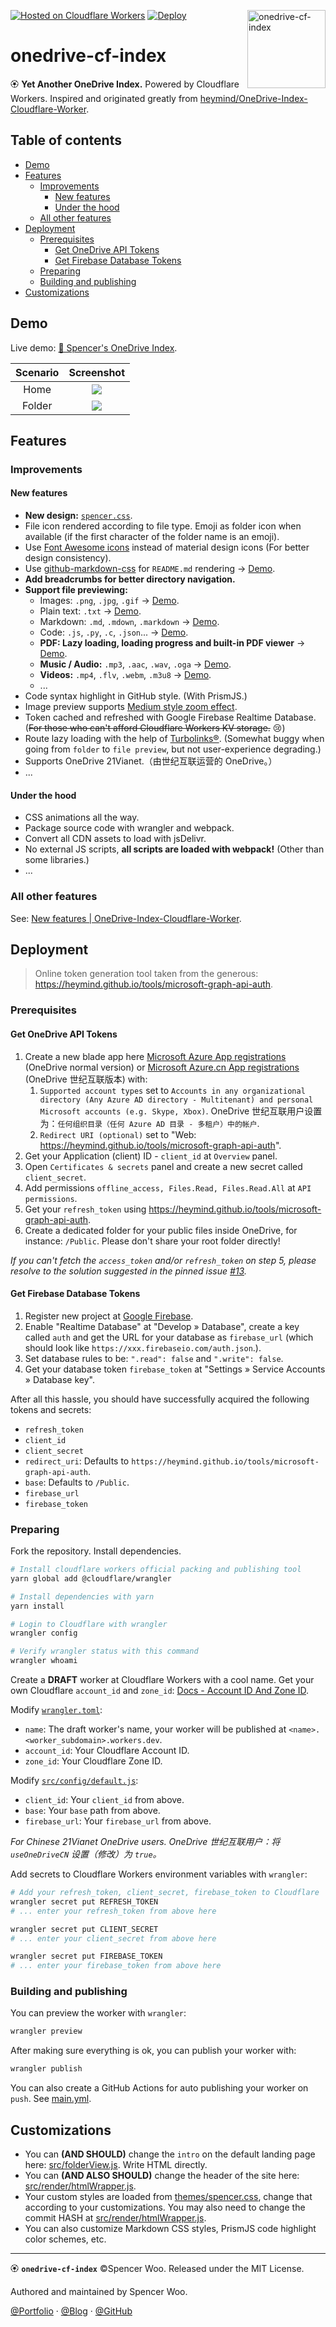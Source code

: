 [![Hosted on Cloudflare Workers](https://img.shields.io/badge/Hosted%20on-CF%20Workers-f38020?logo=cloudflare&logoColor=f38020&labelColor=282d33)](https://storage.spencerwoo.com/)
[![Deploy](https://github.com/spencerwooo/onedrive-cf-index/workflows/Deploy/badge.svg)](https://github.com/spencerwooo/onedrive-cf-index/actions?query=workflow%3ADeploy)
<image align="right" src="assets/onedrive-cf-index.png" alt="onedrive-cf-index" width="125px" />

<h1>onedrive-cf-index</h1>

🏵 **Yet Another OneDrive Index.** Powered by Cloudflare Workers. Inspired and originated greatly from [heymind/OneDrive-Index-Cloudflare-Worker](https://github.com/heymind/OneDrive-Index-Cloudflare-Worker).

<h2>Table of contents</h2>

- [Demo](#demo)
- [Features](#features)
  - [Improvements](#improvements)
    - [New features](#new-features)
    - [Under the hood](#under-the-hood)
  - [All other features](#all-other-features)
- [Deployment](#deployment)
  - [Prerequisites](#prerequisites)
    - [Get OneDrive API Tokens](#get-onedrive-api-tokens)
    - [Get Firebase Database Tokens](#get-firebase-database-tokens)
  - [Preparing](#preparing)
  - [Building and publishing](#building-and-publishing)
- [Customizations](#customizations)

## Demo

Live demo: [📁 Spencer's OneDrive Index](https://storage.spencerwoo.com/).

| Scenario |                              Screenshot                              |
| :------: | :------------------------------------------------------------------: |
|   Home   | ![](https://cdn.spencer.felinae98.cn/blog/2020/08/200806_153117.png) |
|  Folder  | ![](https://cdn.spencer.felinae98.cn/blog/2020/08/200806_153124.png) |

## Features

### Improvements

#### New features

- **New design:** [`spencer.css`](themes/spencer.css).
- File icon rendered according to file type. Emoji as folder icon when available (if the first character of the folder name is an emoji).
- Use [Font Awesome icons](https://fontawesome.com/) instead of material design icons (For better design consistency).
- Use [github-markdown-css](https://github.com/sindresorhus/github-markdown-css) for `README.md` rendering → [Demo](https://storage.spencerwoo.com/%F0%9F%A5%9F%20Some%20test%20files/README/).
- **Add breadcrumbs for better directory navigation.**
- **Support file previewing:**
  - Images: `.png`, `.jpg`, `.gif` → [Demo](https://storage.spencerwoo.com/%F0%9F%A5%9F%20Some%20test%20files/Previews/).
  - Plain text: `.txt` → [Demo](https://storage.spencerwoo.com/%F0%9F%A5%9F%20Some%20test%20files/Previews/iso_8859-1.txt).
  - Markdown: `.md`, `.mdown`, `.markdown` → [Demo](https://storage.spencerwoo.com/%F0%9F%A5%9F%20Some%20test%20files/Previews/i_m_a_md.md).
  - Code: `.js`, `.py`, `.c`, `.json`... → [Demo](https://storage.spencerwoo.com/%F0%9F%A5%9F%20Some%20test%20files/Code/pathUtil.js).
  - **PDF: Lazy loading, loading progress and built-in PDF viewer** → [Demo](<https://storage.spencerwoo.com/%F0%9F%A5%91%20Course%20PPT%20for%20CS%20(BIT)/2018%20-%20%E5%A4%A7%E4%BA%8C%E4%B8%8B%20-%20%E8%AE%A1%E7%AE%97%E6%9C%BA%E5%9B%BE%E5%BD%A2%E5%AD%A6/1%20FoundationofCG-Anonymous.pdf>).
  - **Music / Audio:** `.mp3`, `.aac`, `.wav`, `.oga` → [Demo](https://storage.spencerwoo.com/%F0%9F%A5%9F%20Some%20test%20files/Multimedia/Elysian%20Fields%20-%20Climbing%20My%20Dark%20Hair.mp3).
  - **Videos:** `.mp4`, `.flv`, `.webm`, `.m3u8` → [Demo](https://storage.spencerwoo.com/%F0%9F%A5%9F%20Some%20test%20files/Multimedia/%E8%BD%A6%E5%BA%93%E5%A5%B3%E7%8E%8B%20%E9%AB%98%E8%B7%9F%E8%B9%A6%E8%BF%AA%20%E4%B9%98%E9%A3%8E%E7%A0%B4%E6%B5%AA%E7%9A%84%E5%A7%90%E5%A7%90%E4%B8%BB%E9%A2%98%E6%9B%B2%E3%80%90%E9%86%8B%E9%86%8B%E3%80%91.mp4).
  - ...
- Code syntax highlight in GitHub style. (With PrismJS.)
- Image preview supports [Medium style zoom effect](https://github.com/francoischalifour/medium-zoom).
- Token cached and refreshed with Google Firebase Realtime Database. (~~For those who can't afford Cloudflare Workers KV storage.~~ 😢)
- Route lazy loading with the help of [Turbolinks®](https://github.com/turbolinks/turbolinks). (Somewhat buggy when going from `folder` to `file preview`, but not user-experience degrading.)
- Supports OneDrive 21Vianet.（由世纪互联运营的 OneDrive。）
- ...

#### Under the hood

- CSS animations all the way.
- Package source code with wrangler and webpack.
- Convert all CDN assets to load with jsDelivr.
- No external JS scripts, **all scripts are loaded with webpack!** (Other than some libraries.)
- ...

### All other features

See: [New features | OneDrive-Index-Cloudflare-Worker](https://github.com/heymind/OneDrive-Index-Cloudflare-Worker#-%E6%96%B0%E7%89%B9%E6%80%A7-v11).

## Deployment

> Online token generation tool taken from the generous: <https://heymind.github.io/tools/microsoft-graph-api-auth>.

### Prerequisites

#### Get OneDrive API Tokens

1. Create a new blade app here [Microsoft Azure App registrations](https://portal.azure.com/#blade/Microsoft_AAD_RegisteredApps/ApplicationsListBlade) (OneDrive normal version) or [Microsoft Azure.cn App registrations](https://portal.azure.cn/#blade/Microsoft_AAD_RegisteredApps/ApplicationsListBlade) (OneDrive 世纪互联版本) with:
   1. `Supported account types` set to `Accounts in any organizational directory (Any Azure AD directory - Multitenant) and personal Microsoft accounts (e.g. Skype, Xbox)`. OneDrive 世纪互联用户设置为：`任何组织目录（任何 Azure AD 目录 - 多租户）中的帐户`.
   2. `Redirect URI (optional)` set to "Web: https://heymind.github.io/tools/microsoft-graph-api-auth".
2. Get your Application (client) ID - `client_id` at `Overview` panel.
3. Open `Certificates & secrets` panel and create a new secret called `client_secret`.
4. Add permissions `offline_access, Files.Read, Files.Read.All` at `API permissions`.
5. Get your `refresh_token` using <https://heymind.github.io/tools/microsoft-graph-api-auth>.
6. Create a dedicated folder for your public files inside OneDrive, for instance: `/Public`. Please don't share your root folder directly!

_If you can't fetch the `access_token` and/or `refresh_token` on step 5, please resolve to the solution suggested in the pinned issue [#13](https://github.com/spencerwooo/onedrive-cf-index/issues/13#issuecomment-671027672)._

#### Get Firebase Database Tokens

1. Register new project at [Google Firebase](https://firebase.google.com/).
2. Enable "Realtime Database" at "Develop » Database", create a key called `auth` and get the URL for your database as `firebase_url` (which should look like `https://xxx.firebaseio.com/auth.json`.).
3. Set database rules to be: `".read": false` and `".write": false`.
4. Get your database token `firebase_token` at "Settings » Service Accounts » Database key".

After all this hassle, you should have successfully acquired the following tokens and secrets:

- `refresh_token`
- `client_id`
- `client_secret`
- `redirect_uri`: Defaults to `https://heymind.github.io/tools/microsoft-graph-api-auth`.
- `base`: Defaults to `/Public`.
- `firebase_url`
- `firebase_token`

### Preparing

Fork the repository. Install dependencies.

```sh
# Install cloudflare workers official packing and publishing tool
yarn global add @cloudflare/wrangler

# Install dependencies with yarn
yarn install

# Login to Cloudflare with wrangler
wrangler config

# Verify wrangler status with this command
wrangler whoami
```

Create a **DRAFT** worker at Cloudflare Workers with a cool name. Get your own Cloudflare `account_id` and `zone_id`: [Docs - Account ID And Zone ID](https://developers.cloudflare.com/workers/quickstart#account-id-and-zone-id).

Modify [`wrangler.toml`](wrangler.toml):

- `name`: The draft worker's name, your worker will be published at `<name>.<worker_subdomain>.workers.dev`.
- `account_id`: Your Cloudflare Account ID.
- `zone_id`: Your Cloudflare Zone ID.

Modify [`src/config/default.js`](src/config/default.js):

- `client_id`: Your `client_id` from above.
- `base`: Your `base` path from above.
- `firebase_url`: Your `firebase_url` from above.

_For Chinese 21Vianet OneDrive users. OneDrive 世纪互联用户：将 `useOneDriveCN` 设置（修改）为 `true`。_

Add secrets to Cloudflare Workers environment variables with `wrangler`:

```sh
# Add your refresh_token, client_secret, firebase_token to Cloudflare
wrangler secret put REFRESH_TOKEN
# ... enter your refresh_token from above here

wrangler secret put CLIENT_SECRET
# ... enter your client_secret from above here

wrangler secret put FIREBASE_TOKEN
# ... enter your firebase_token from above here
```

### Building and publishing

You can preview the worker with `wrangler`:

```sh
wrangler preview
```

After making sure everything is ok, you can publish your worker with:

```sh
wrangler publish
```

You can also create a GitHub Actions for auto publishing your worker on `push`. See [main.yml](.github/workflows/main.yml).

## Customizations

- You can **(AND SHOULD)** change the `intro` on the default landing page here: [src/folderView.js](src/folderView.js#L51-L55). Write HTML directly.
- You can **(AND ALSO SHOULD)** change the header of the site here: [src/render/htmlWrapper.js](src/render/htmlWrapper.js#L24).
- Your custom styles are loaded from [themes/spencer.css](themes/spencer.css), change that according to your customizations. You may also need to change the commit HASH at [src/render/htmlWrapper.js](src/render/htmlWrapper.js#L3).
- You can also customize Markdown CSS styles, PrismJS code highlight color schemes, etc.

---

🏵 **`onedrive-cf-index`** ©Spencer Woo. Released under the MIT License.

Authored and maintained by Spencer Woo.

[@Portfolio](https://spencerwoo.com/) · [@Blog](https://blog.spencerwoo.com/) · [@GitHub](https://github.com/spencerwooo)
